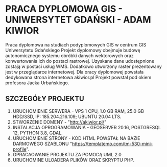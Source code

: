 # PRACA DYPLOMOWA GIS -  UNIWERSYTET GDAŃSKI - ADAM KIWIOR
Praca dyplomowa na studiach podyplomowych GIS w centrum GIS Uniwersytetu Gdańskiego
Projekt dyplomowy obejmuje budowę autonomicznego systemu obróbki danych wektorowych oraz konwertowania ich do postaci rastrowej. 
Uzyskane dane udostępnione zostają w postaci usług WMS. Dodatkowo utworzony raster prezentowany jest w przeglądarce internetowej.
Dla oracy dyplomowej powstała dedykowana strona internetowa akiwior.pl
Projekt powstał pod okiem profesora Jacka Urbańskiego.
## SZCZEGÓŁY PROJEKTU
1. URUCHOMIENIE SERWERA - VPS 1 CPU, 1.0 GB RAM, 25.0 GB HDD/SSD, IP: 185.204.216.109; UBUNTU 20.04 LTS.
2. STWORZENIE DOMENY - "http://akiwior.pl/"
3. INSTALACJA OPROGRAMOWANIA - GEOSERVER 20.16, POSTGRESQL 12, PYTHON 3.8, GDAL. 
4. URUCHOMIENIE STRONY -  KOD HTML POWSTAŁ NA BAZIE DARMOWEGO SZABLONU "https://templatemo.com/tm-530-mini-profile".
5. OPRACAOWANIE PROJEKTU ZA POMOCĄ UML 2.0
6. URUCHOMINE ULOADERA PLIKÓW ORAZ SKRYPTU PHP. 

